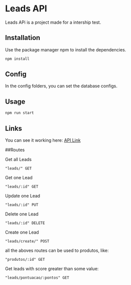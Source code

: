 # Leads API

Leads APi is a project made for a intership test.

## Installation

Use the package manager npm to install the dependencies.

```bash
npm install
```
## Config
In the config folders, you can set the database configs.

## Usage

```bash
npm run start
```
## Links
You can see it working here: [API Link](https://leadsapihugosteixeira.herokuapp.com)


##Routes

Get all Leads
```
"leads/" GET
```

Get one Lead

```
"leads/:id" GET
```

Update one Lead

```
"leads/:id" PUT
```

Delete one Lead

```
"leads/:id" DELETE
```

Create one Lead
```
"leads/create/" POST
```

all the aboves routes can be used to produtos, like:

```
"produtos/:id" GET
```

Get leads with score greater than some value:
```
"leads/pontuacao/:pontos" GET
```
